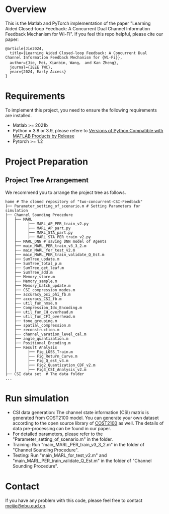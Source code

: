 # Overview
This is the Matlab and PyTorch implementation of the paper "Learning Aided Closed-loop Feedback: A Concurrent Dual Channel Information Feedback Mechanism for Wi-Fi". If you feel this repo helpful, please cite our paper:
```
@article{Jie2024,
  title={Learning Aided Closed-loop Feedback: A Concurrent Dual Channel Information Feedback Mechanism for {Wi-Fi}},
  author={Jie, Mei，Xianbin, Wang， and Kan Zheng},
  journal={IEEE TWC},
  year={2024, Early Access}
}
```
# Requirements
To implement this project, you need to ensure the following requirements are installed.
 * Matlab >= 2021b
 * Python = 3.8 or 3.9, please refere to [Versions of Python Compatible with MATLAB Products by Release](https://www.mathworks.com/support/requirements/python-compatibility.html)
 * Pytorch >= 1.2

# Project Preparation

## Project Tree Arrangement
We recommend you to arrange the project tree as follows.

```
home # The cloned repository of "two-concurrent-CSI-Feedback"
├── Parameter_setting_of_scenario.m # Setting Parameters for simulation
├── Channel Sounding Procedure  
│   ├── MARL
│   │     ├── MARL_AP_PER_train_v2.py
│   │     ├── MARL_AP_part.py
│   │     ├── MARL_STA_part.py
│   │     ├── MARL_STA_PER_train_v2.py
│   ├── MARL_DNN # saving DNN model of Agents
│   ├── main_MARL_PER_train_v3_3_2.m
│   ├── main_MARL_for_test_v2.m
│   ├── main_MARL_PER_train_validate_Q_Est.m
│   ├── SumTree_update.m
│   ├── SumTree_total_p.m
│   ├── SumTree_get_leaf.m
│   ├── SumTree_add.m
│   ├── Memory_store.m
│   ├── Memory_sample.m
│   ├── Memory_batch_update.m
│   ├── CSI_compression_modes.m
│   ├── accuracy_psi_phi_fb.m
│   ├── accuracy_CSI_fb.m
│   ├── util_fun_nmse.m
│   ├── Compression_Idx_Encoding.m
│   ├── util_fun_CH_overhead.m
│   ├── util_fun_CFI_overhead.m
│   ├── tone_grouping.m
│   ├── spatial_compression.m
│   ├── reconstruction.m
│   ├── channel_varation_level_cal.m
│   ├── angle_quantization.m
│   ├── Positional_Encoding.m
│   ├── Result Analysis
│   │     ├── Fig_LOSS_Train.m
│   │     ├── Fig_Return_Curve.m
│   │     ├── Fig_Q_est_v3.m
│   │     ├── Fig2_Quantization_CDF_v2.m
│   │     ├── Fig3_CSI_Analysis_v2.m
├── CSI data set  # The data folder
...
```
# Run simulation
- CSI data generation: The channel state information (CSI) matrix is generated from COST2100 model. You can generate your own dataset according to the open source library of [COST2100](https://github.com/cost2100/cost2100) as well. The details of data pre-processing can be found in our paper.
- For detailed parameters, please refer to the "Parameter_setting_of_scenario.m" in the folder.
- Training: Run "main_MARL_PER_train_v3_3_2.m" in the folder of "Channel Sounding Procedure".
- Testing: Run "main_MARL_for_test_v2.m" and "main_MARL_PER_train_validate_Q_Est.m" in the folder of "Channel Sounding Procedure".

# Contact
If you have any problem with this code, please feel free to contact meijie@nbu.eud.cn.

